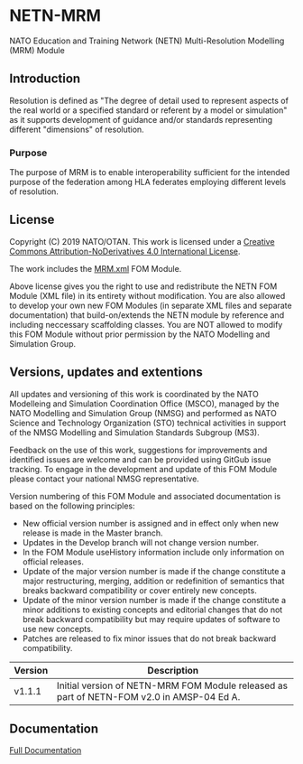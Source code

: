 # NETN-MRM
NATO Education and Training Network (NETN) Multi-Resolution Modelling (MRM) Module


## Introduction

Resolution is defined as "The degree of detail used to represent aspects of the
real world or a specified standard or referent by a model or simulation" as it
supports development of guidance and/or standards representing different
"dimensions" of resolution. 

### Purpose

The purpose of MRM is to enable interoperability sufficient for the intended
purpose of the federation among HLA federates employing different levels of
resolution.

## License

Copyright (C) 2019 NATO/OTAN.
This work is licensed under a [Creative Commons Attribution-NoDerivatives 4.0 International License](LICENSE.md). 

The work includes the [MRM.xml](MRM.xml) FOM Module.

Above license gives you the right to use and redistribute the NETN FOM Module (XML file) in its entirety without modification. You are also allowed to develop your own new FOM Modules (in separate XML files and separate documentation) that build-on/extends the NETN module by reference and including neccessary scaffolding classes. You are NOT allowed to modify this FOM Module without prior permission by the NATO Modelling and Simulation Group. 

## Versions, updates and extentions

All updates and versioning of this work is coordinated by the NATO Modelleing and Simulation Coordination Office (MSCO), managed by the NATO Modelling and Simulation Group (NMSG) and performed as NATO Science and Technology Organization (STO) technical activities in support of the NMSG Modelling and Simulation Standards Subgroup (MS3).

Feedback on the use of this work, suggestions for improvements and identified issues are welcome and can be provided using GitGub issue tracking. To engage in the development and update of this FOM Module please contact your national NMSG representative.

Version numbering of this FOM Module and associated documentation is based on the following principles:

* New official version number is assigned and in effect only when new release is made in the Master branch.
* Updates in the Develop branch will not change version number.
* In the FOM Module useHistory information include only information on official releases.
* Update of the major version number is made if the change constitute a major restructuring, merging, addition or redefinition of semantics that breaks backward compatibility or cover entirely new concepts.
* Update of the minor version number is made if the change constitute a minor additions to existing concepts and editorial changes that do not break backward compatibility but may require updates of software to use new concepts.
* Patches are released to fix minor issues that do not break backward compatibility.

|Version|Description|
|---|---|
|v1.1.1 |Initial version of NETN-MRM FOM Module released as part of NETN-FOM v2.0 in AMSP-04 Ed A. |

## Documentation

[Full Documentation](https://nso.nato.int/nso/nsdd/APdetails.html?APNo=2268&LA=EN)

